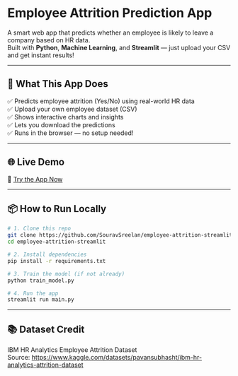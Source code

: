 # Employee Attrition Prediction App

A smart web app that predicts whether an employee is likely to leave a company based on HR data.  
Built with **Python**, **Machine Learning**, and **Streamlit** — just upload your CSV and get instant results!

---

## 🚀 What This App Does

✅ Predicts employee attrition (Yes/No) using real-world HR data  
✅ Upload your own employee dataset (CSV)  
✅ Shows interactive charts and insights  
✅ Lets you download the predictions  
✅ Runs in the browser — no setup needed!

---

## 🌐 Live Demo

🔗 [Try the App Now](https://employee-attrition-app-t8tcpjf4xvsrrwd5zuxekn.streamlit.app/)

---

## 📦 How to Run Locally

```bash
# 1. Clone this repo
git clone https://github.com/SouravSreelan/employee-attrition-streamlit.git
cd employee-attrition-streamlit

# 2. Install dependencies
pip install -r requirements.txt

# 3. Train the model (if not already)
python train_model.py

# 4. Run the app
streamlit run main.py
```

---
## 📚 Dataset Credit

IBM HR Analytics Employee Attrition Dataset  
Source: https://www.kaggle.com/datasets/pavansubhasht/ibm-hr-analytics-attrition-dataset

